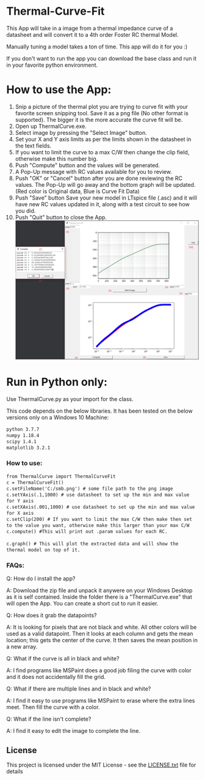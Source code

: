 # Thermal-Curve-Fit
This App will take in a image from a thermal impedance curve of a datasheet and will convert it to a 4th order Foster RC thermal Model.

Manually tuning a model takes a ton of time. This app will do it for you :)

If you don't want to run the app you can download the base class and run it in your favorite python environment. 


# How to use the App:

1) Snip a picture of the thermal plot you are trying to curve fit with your favorite screen snipping tool. Save it as a png file (No other format is supported). The bigger it is the more accurate the curve fit will be.
2) Open up ThermalCurve.exe.
3) Select image by pressing the "Select Image" button.
4) Set your X and Y axis limits as per the limits shown in the datasheet in the text fields.
5) If you want to limit the curve to a max C/W then change the clip field, otherwise make this number big.
6) Push "Compute" button and the values will be generated.
7) A Pop-Up message with RC values available for you to review.
8) Push "OK" or "Cancel" button after you are done reviewing the RC values. The Pop-Up will go away and the bottom graph will be updated. (Red color is Original data, Blue is Curve Fit Data)  
9) Push "Save" button Save your new model in LTspice file (.asc) and it will have new RC values updated in it, along with a test circuit to see how you did.
10) Push "Quit" button to close the App. 
![App Pic](App_Pic.png)
# Run in Python only:

Use ThermalCurve.py as your import for the class.

This code depends on the below libraries. It has been tested on the below versions only on a Windows 10 Machine:

```
python 3.7.7
numpy 1.18.4
scipy 1.4.1
matplotlib 3.2.1
```

### How to use:
```
from ThermalCurve import ThermalCurveFit
c = ThermalCurveFit()
c.setFileName('C:/smb.png') # some file path to the png image
c.setYAxis(.1,1000) # use datasheet to set up the min and max value for Y axis
c.setXAxis(.001,1000) # use datasheet to set up the min and max value for X axis
c.setClip(200) # If you want to limit the max C/W then make then set to the value you want, otherwise make this larger than your max C/W
c.compute() #This will print out .param values for each RC.

c.graph() # This will plot the extracted data and will show the thermal model on top of it. 
```

### FAQs:

Q: How do I install the app? 

A: Download the zip file and unpack it anywere on your Windows Desktop as it is self contained. Inside the folder there is a "ThermalCurve.exe" that will open the App. You can create a short cut to run it easier.


Q: How does it grab the datapoints?

A: It is looking for pixels that are not black and white. All other colors will be used as a valid datapoint. Then it looks at each column and gets the mean location; this gets the center of the curve. It then saves the mean position in a new array. 


Q: What if the curve is all in black and white?

A: I find programs like MSPaint does a good job filing the curve with color and it does not accidentally fill the grid.


Q: What if there are multiple lines and in black and white? 

A: I find it easy to use programs like MSPaint to erase where the extra lines meet. Then fill the curve with a color.


Q: What if the line isn't complete?

A: I find it easy to edit the image to complete the line.

## License

This project is licensed under the MIT License - see the [LICENSE.txt](LICENSE.txt) file for details

